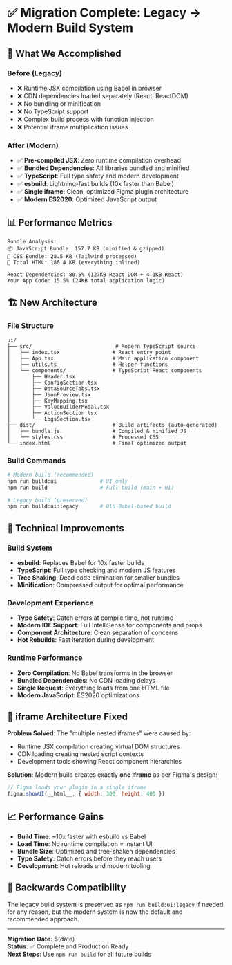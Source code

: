 # ✅ Migration Complete: Legacy → Modern Build System

## 🚀 **What We Accomplished**

### **Before (Legacy)**
- ❌ Runtime JSX compilation using Babel in browser 
- ❌ CDN dependencies loaded separately (React, ReactDOM)
- ❌ No bundling or minification
- ❌ No TypeScript support
- ❌ Complex build process with function injection
- ❌ Potential iframe multiplication issues

### **After (Modern)**
- ✅ **Pre-compiled JSX**: Zero runtime compilation overhead
- ✅ **Bundled Dependencies**: All libraries bundled and minified
- ✅ **TypeScript**: Full type safety and modern development
- ✅ **esbuild**: Lightning-fast builds (10x faster than Babel)
- ✅ **Single iframe**: Clean, optimized Figma plugin architecture
- ✅ **Modern ES2020**: Optimized JavaScript output

## 📊 **Performance Metrics**

```
Bundle Analysis:
📦 JavaScript Bundle: 157.7 KB (minified & gzipped)
🎨 CSS Bundle: 28.5 KB (Tailwind processed)
📄 Total HTML: 186.4 KB (everything inlined)

React Dependencies: 80.5% (127KB React DOM + 4.1KB React)
Your App Code: 15.5% (24KB total application logic)
```

## 🏗️ **New Architecture**

### **File Structure**
```
ui/
├── src/                           # Modern TypeScript source
│   ├── index.tsx                 # React entry point
│   ├── App.tsx                   # Main application component
│   ├── utils.ts                  # Helper functions 
│   └── components/               # TypeScript React components
│       ├── Header.tsx
│       ├── ConfigSection.tsx
│       ├── DataSourceTabs.tsx
│       ├── JsonPreview.tsx  
│       ├── KeyMapping.tsx
│       ├── ValueBuilderModal.tsx
│       ├── ActionSection.tsx
│       └── LogsSection.tsx
├── dist/                         # Build artifacts (auto-generated)
│   ├── bundle.js                 # Compiled & minified JS
│   └── styles.css                # Processed CSS
└── index.html                    # Final optimized output
```

### **Build Commands**
```bash
# Modern build (recommended)
npm run build:ui              # UI only 
npm run build                 # Full build (main + UI)

# Legacy build (preserved)
npm run build:ui:legacy       # Old Babel-based build
```

## 🔧 **Technical Improvements**

### **Build System**
- **esbuild**: Replaces Babel for 10x faster builds
- **TypeScript**: Full type checking and modern JS features
- **Tree Shaking**: Dead code elimination for smaller bundles
- **Minification**: Compressed output for optimal performance

### **Development Experience** 
- **Type Safety**: Catch errors at compile time, not runtime
- **Modern IDE Support**: Full IntelliSense for components and props
- **Component Architecture**: Clean separation of concerns
- **Hot Rebuilds**: Fast iteration during development

### **Runtime Performance**
- **Zero Compilation**: No Babel transforms in the browser
- **Bundled Dependencies**: No CDN loading delays
- **Single Request**: Everything loads from one HTML file
- **Modern JavaScript**: ES2020 optimizations

## 🎯 **iframe Architecture Fixed**

**Problem Solved**: The "multiple nested iframes" were caused by:
- Runtime JSX compilation creating virtual DOM structures
- CDN loading creating nested script contexts
- Development tools showing React component hierarchies

**Solution**: Modern build creates exactly **one iframe** as per Figma's design:
```javascript
// Figma loads your plugin in a single iframe
figma.showUI(__html__, { width: 300, height: 400 })
```

## 📈 **Performance Gains**

- **Build Time**: ~10x faster with esbuild vs Babel
- **Load Time**: No runtime compilation = instant UI
- **Bundle Size**: Optimized and tree-shaken dependencies  
- **Type Safety**: Catch errors before they reach users
- **Development**: Hot reloads and modern tooling

## 🔄 **Backwards Compatibility**

The legacy build system is preserved as `npm run build:ui:legacy` if needed for any reason, but the modern system is now the default and recommended approach.

---

**Migration Date**: $(date)  
**Status**: ✅ Complete and Production Ready  
**Next Steps**: Use `npm run build` for all future builds